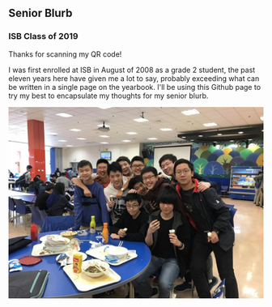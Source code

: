## Senior Blurb
### ISB Class of 2019

Thanks for scanning my QR code!

I was first enrolled at ISB in August of 2008 as a grade 2 student, the past eleven years here have given me a lot to say, probably exceeding what can be written in a single page on the yearbook. I'll be using this Github page to try my best to encapsulate my thoughts for my senior blurb.



![Lunch table image](lunch_table.jpeg)
